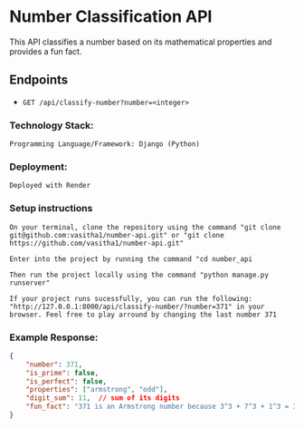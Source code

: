# Number Classification API

This API classifies a number based on its mathematical properties and provides a fun fact.

## Endpoints

- `GET /api/classify-number?number=<integer>`

### Technology Stack:

    Programming Language/Framework: Django (Python)

### Deployment:

    Deployed with Render

### Setup instructions

    On your terminal, clone the repository using the command "git clone git@github.com:vasitha1/number-api.git" or "git clone https://github.com/vasitha1/number-api.git"

    Enter into the project by running the command "cd number_api

    Then run the project locally using the command "python manage.py runserver"

    If your project runs sucessfully, you can run the following: "http://127.0.0.1:8000/api/classify-number/?number=371" in your browser. Feel free to play arround by changing the last number 371


### Example Response:
```json
{
    "number": 371,
    "is_prime": false,
    "is_perfect": false,
    "properties": ["armstrong", "odd"],
    "digit_sum": 11,  // sum of its digits
    "fun_fact": "371 is an Armstrong number because 3^3 + 7^3 + 1^3 = 371" //gotten from the numbers API
}

